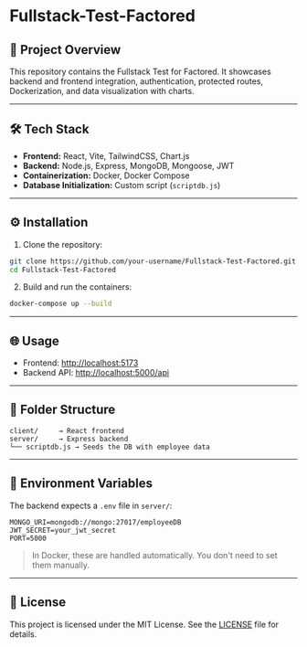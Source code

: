 # Fullstack-Test-Factored

## 📌 Project Overview

This repository contains the Fullstack Test for Factored. It showcases backend and frontend integration, authentication, protected routes, Dockerization, and data visualization with charts.


---

## 🛠 Tech Stack

- **Frontend:** React, Vite, TailwindCSS, Chart.js
- **Backend:** Node.js, Express, MongoDB, Mongoose, JWT
- **Containerization:** Docker, Docker Compose
- **Database Initialization:** Custom script (`scriptdb.js`)

---

## ⚙️ Installation

1. Clone the repository:

```bash
git clone https://github.com/your-username/Fullstack-Test-Factored.git
cd Fullstack-Test-Factored
````

2. Build and run the containers:

```bash
docker-compose up --build
```

---

## 🌐 Usage

* Frontend: [http://localhost:5173](http://localhost:5173)
* Backend API: [http://localhost:5000/api](http://localhost:5000/api)

---

## 📁 Folder Structure

```
client/     → React frontend
server/     → Express backend
└── scriptdb.js → Seeds the DB with employee data
```

---

## 🔐 Environment Variables

The backend expects a `.env` file in `server/`:

```
MONGO_URI=mongodb://mongo:27017/employeeDB
JWT_SECRET=your_jwt_secret
PORT=5000
```

> In Docker, these are handled automatically. You don't need to set them manually.



---

## 📄 License

This project is licensed under the MIT License. See the [LICENSE](LICENSE) file for details.